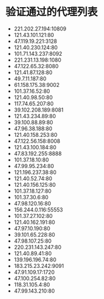 # 验证通过的代理列表

 - 221.202.27.194:10809
 - 121.43.101.121:80
 - 47.119.19.221:3128
 - 121.40.230.124:80
 - 101.71.143.237:8092
 - 221.231.13.198:1080
 - 47.122.65.32:8080
 - 121.41.87.128:80
 - 49.7.11.187:80
 - 61.158.175.38:9002
 - 101.37.16.52:80
 - 121.40.98.50:80
 - 117.74.65.207:80
 - 39.102.208.189:8081
 - 121.43.234.89:80
 - 39.100.88.89:80
 - 47.96.38.188:80
 - 121.40.158.253:80
 - 47.122.56.158:8008
 - 121.43.100.184:80
 - 47.83.192.255:8888
 - 101.37.18.10:80
 - 47.99.95.234:80
 - 121.196.237.38:80
 - 121.40.52.74:80
 - 121.40.156.125:80
 - 101.37.18.127:80
 - 101.37.30.6:80
 - 47.98.120.16:80
 - 156.244.0.116:55553
 - 101.37.27.102:80
 - 121.40.162.191:80
 - 47.97.10.190:80
 - 39.101.65.228:80
 - 47.98.107.25:80
 - 220.231.143.247:80
 - 121.40.89.41:80
 - 139.196.196.74:80
 - 183.215.23.242:9091
 - 47.91.109.17:1720
 - 47.100.254.82:80
 - 118.31.105.4:80
 - 47.99.143.210:80
